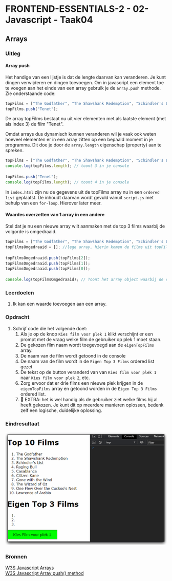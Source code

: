 # FRONTEND-ESSENTIALS-2 - 02-Javascript - Taak04

## Arrays

### Uitleg

#### Array push

Het handige van een lijstje is dat de lengte daarvan kan veranderen. Je kunt dingen verwijderen en dingen toevoegen. Om in javascript een element toe te voegen aan het einde van een array gebruik je de `array.push` methode. Zie onderstaande code:

```js
topFilms = ["The Godfather", "The Shawshank Redemption", "Schindler's List"];
topFilms.push("Tenet");
```
De array topFilms bestaat nu uit vier elementen met als laatste element (met als index 3) de film "Tenet". 

Omdat arrays dus dynamisch kunnen veranderen wil je vaak ook weten hoeveel elementen er in een array zitten op een bepaald moment in je programma. Dit doe je door de `array.length` eigenschap (property) aan te spreken.

```js
topFilms = ["The Godfather", "The Shawshank Redemption", "Schindler's List"];
console.log(topFilms.length); // toont 3 in je console

topFilms.push("Tenet");
console.log(topFilms.length); // toont 4 in je console
```
 
In `index.html` zijn nu de gegevens uit de topFilms array nu in een `ordered list` geplaatst. De inhoudt daarvan wordt gevuld vanuit `script.js` met behulp van een `for-loop`. Hierover later meer.

#### Waardes overzetten van 1 array in een andere
Stel dat je nu een nieuwe array wilt aanmaken met de top 3 films waarbij de volgorde is omgedraaid.

```js
topFilms = ["The Godfather", "The Shawshank Redemption", "Schindler's List"];
topFilmsOmgedraaid = []; //lege array, hierin komen de films uit topFilms in omgekeerde volgorde

topFilmsOmgedraaid.push(topFilms[2]); 
topFilmsOmgedraaid.push(topFilms[1]);
topFilmsOmgedraaid.push(topFilms[0]);

console.log(topFilmsOmgedraaid); // Toont het array object waarbij de elementen van volgorde zijn veranderd.
```

### Leerdoelen

1. Ik kan een waarde toevoegen aan een array.

### Opdracht

1. Schrijf code die het volgende doet:
   1. Als je op de knop `Kies film voor plek 1` klikt verschijnt er een prompt met de vraag welke film de gebruiker op plek 1 moet staan.
   2. De gekozen film naam wordt toegevoegd aan de `eigenTopFilms` array.
   3. De naam van de film wordt getoond in de console
   4. De naam van de film wordt in de `Eigen Top 3 Films` ordered list gezet
   5. De tekst op de button veranderd van van `Kies film voor plek 1` naar `Kies film voor plek 2`, etc.
   6. Zorg ervoor dat er drie films een nieuwe plek krijgen in de `eigenTopFilms` array en getoond worden in de `Eigen Top 3 Films` ordered list.
   7. :rocket: EXTRA: het is wel handig als de gebruiker ziet welke films hij al heeft gekozen. Je kunt dit op meerdere manieren oplossen, bedenk zelf een logische, duidelijke oplossing.
### Eindresultaat

![Eindresultaat](img/eindresultaat-top3films.gif)

### Bronnen

[W3S Javascript Arrays](https://www.w3schools.com/js/js_arrays.asp)  
[W3S Javascript Array push() method](https://www.w3schools.com/jsref/jsref_push.asp)